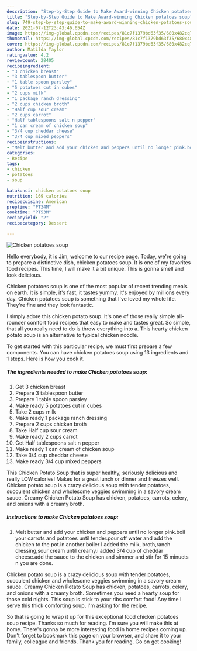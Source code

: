 ```yaml
---
description: "Step-by-Step Guide to Make Award-winning Chicken potatoes soup"
title: "Step-by-Step Guide to Make Award-winning Chicken potatoes soup"
slug: 749-step-by-step-guide-to-make-award-winning-chicken-potatoes-soup
date: 2021-07-12T23:43:46.654Z
image: https://img-global.cpcdn.com/recipes/81c7f1379bd63f35/680x482cq70/chicken-potatoes-soup-recipe-main-photo.jpg
thumbnail: https://img-global.cpcdn.com/recipes/81c7f1379bd63f35/680x482cq70/chicken-potatoes-soup-recipe-main-photo.jpg
cover: https://img-global.cpcdn.com/recipes/81c7f1379bd63f35/680x482cq70/chicken-potatoes-soup-recipe-main-photo.jpg
author: Matilda Taylor
ratingvalue: 4.2
reviewcount: 28405
recipeingredient:
- "3 chicken breast"
- "3 tablespoon butter"
- "1 table spoon parsley"
- "5 potatoes cut in cubes"
- "2 cups milk"
- "1 package ranch dressing"
- "2 cups chicken broth"
- "Half cup sour cream"
- "2 cups carrot"
- "Half tablespoons salt n pepper"
- "1 can cream of chicken soup"
- "3/4 cup cheddar cheese"
- "3/4 cup mixed peppers"
recipeinstructions:
- "Melt butter and add your chicken and peppers until no longer pink.boil your carrots and potatoes until tender.pour off water and add the chicken to the pot.in another boiler I added the milk, broth,ranch dressing,sour cream until creamy.i added 3/4 cup of cheddar cheese.add the sauce to the chicken and simmer and stir for 15 minuets n you are done."
categories:
- Recipe
tags:
- chicken
- potatoes
- soup

katakunci: chicken potatoes soup 
nutrition: 169 calories
recipecuisine: American
preptime: "PT34M"
cooktime: "PT53M"
recipeyield: "2"
recipecategory: Dessert

---
```



![Chicken potatoes soup](https://img-global.cpcdn.com/recipes/81c7f1379bd63f35/680x482cq70/chicken-potatoes-soup-recipe-main-photo.jpg)

Hello everybody, it is Jim, welcome to our recipe page. Today, we're going to prepare a distinctive dish, chicken potatoes soup. It is one of my favorites food recipes. This time, I will make it a bit unique. This is gonna smell and look delicious.

Chicken potatoes soup is one of the most popular of recent trending meals on earth. It is simple, it's fast, it tastes yummy. It's enjoyed by millions every day. Chicken potatoes soup is something that I've loved my whole life. They're fine and they look fantastic.

I simply adore this chicken potato soup. It&#39;s one of those really simple all-rounder comfort food recipes that easy to make and tastes great. So simple, that all you really need to do is throw everything into a. This hearty chicken potato soup is an alternative to typical chicken noodle.


To get started with this particular recipe, we must first prepare a few components. You can have chicken potatoes soup using 13 ingredients and 1 steps. Here is how you cook it.

<!--inarticleads1-->

##### The ingredients needed to make Chicken potatoes soup:

1. Get 3 chicken breast
1. Prepare 3 tablespoon butter
1. Prepare 1 table spoon parsley
1. Make ready 5 potatoes cut in cubes
1. Take 2 cups milk
1. Make ready 1 package ranch dressing
1. Prepare 2 cups chicken broth
1. Take Half cup sour cream
1. Make ready 2 cups carrot
1. Get Half tablespoons salt n pepper
1. Make ready 1 can cream of chicken soup
1. Take 3/4 cup cheddar cheese
1. Make ready 3/4 cup mixed peppers


This Chicken Potato Soup that is super healthy, seriously delicious and really LOW calories! Makes for a great lunch or dinner and freezes well. Chicken potato soup is a crazy delicious soup with tender potatoes, succulent chicken and wholesome veggies swimming in a savory cream sauce. Creamy Chicken Potato Soup has chicken, potatoes, carrots, celery, and onions with a creamy broth. 

<!--inarticleads2-->

##### Instructions to make Chicken potatoes soup:

1. Melt butter and add your chicken and peppers until no longer pink.boil your carrots and potatoes until tender.pour off water and add the chicken to the pot.in another boiler I added the milk, broth,ranch dressing,sour cream until creamy.i added 3/4 cup of cheddar cheese.add the sauce to the chicken and simmer and stir for 15 minuets n you are done.


Chicken potato soup is a crazy delicious soup with tender potatoes, succulent chicken and wholesome veggies swimming in a savory cream sauce. Creamy Chicken Potato Soup has chicken, potatoes, carrots, celery, and onions with a creamy broth. Sometimes you need a hearty soup for those cold nights. This soup is stick to your ribs comfort food! Any time I serve this thick comforting soup, I&#39;m asking for the recipe. 

So that is going to wrap it up for this exceptional food chicken potatoes soup recipe. Thanks so much for reading. I'm sure you will make this at home. There's gonna be more interesting food in home recipes coming up. Don't forget to bookmark this page on your browser, and share it to your family, colleague and friends. Thank you for reading. Go on get cooking!
